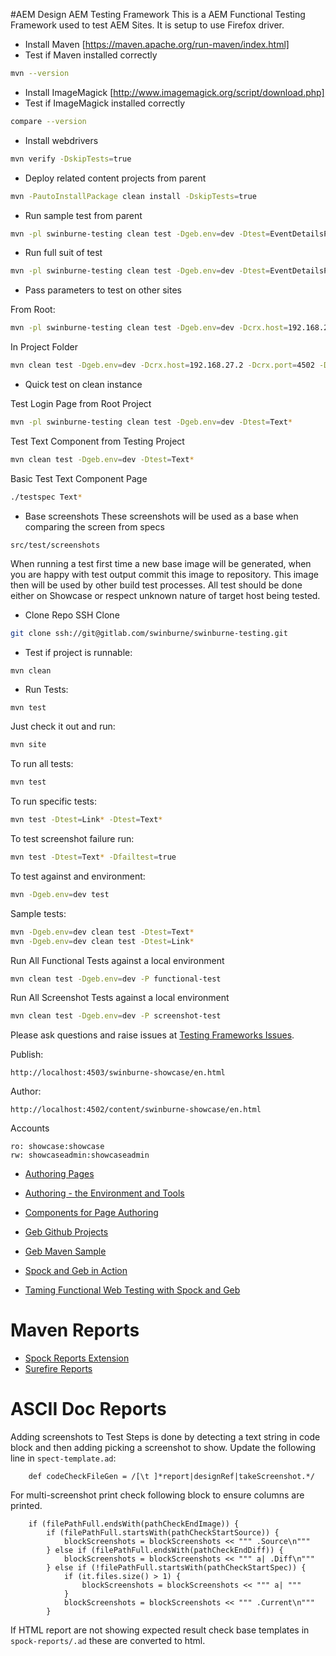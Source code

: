 #AEM Design AEM Testing Framework
This is a AEM Functional Testing Framework used to test AEM Sites.
It is setup to use Firefox driver.

- Install Maven [https://maven.apache.org/run-maven/index.html]
- Test if Maven installed correctly
```bash
mvn --version
```
- Install ImageMagick [http://www.imagemagick.org/script/download.php]
- Test if ImageMagick installed correctly
```bash
compare --version
```
- Install webdrivers
```bash
mvn verify -DskipTests=true
```
- Deploy related content projects from parent
```bash
mvn -PautoInstallPackage clean install -DskipTests=true
```
- Run sample test from parent
```bash
mvn -pl swinburne-testing clean test -Dgeb.env=dev -Dtest=EventDetailsPublishSpec
```
- Run full suit of test
```bash
mvn -pl swinburne-testing clean test -Dgeb.env=dev -Dtest=EventDetailsPublishSpec
```
- Pass parameters to test on other sites

From Root:

```bash
mvn -pl swinburne-testing clean test -Dgeb.env=dev -Dcrx.host=192.168.27.2 -Dcrx.port=4502 -Dcrx.user=admin -Dcrx.password=admin -Dtest=Text*
```

In Project Folder

```bash
mvn clean test -Dgeb.env=dev -Dcrx.host=192.168.27.2 -Dcrx.port=4502 -Dcrx.user=admin -Dcrx.password=admin -Dtest=Text*
```

- Quick test on clean instance

Test Login Page from Root Project

```bash
mvn -pl swinburne-testing clean test -Dgeb.env=dev -Dtest=Text*
```

Test Text Component from Testing Project

```bash
mvn clean test -Dgeb.env=dev -Dtest=Text*
```

Basic Test Text Component Page

```bash
./testspec Text*
```


- Base screenshots
These screenshots will be used as a base when comparing the screen from specs
```
src/test/screenshots
```
When running a test first time a new base image will be generated, when you are happy with test output commit this image to repository.
This image then will be used by other build test processes.
All test should be done either on Showcase or respect unknown nature of target host being tested.


- Clone Repo
SSH Clone
```bash
git clone ssh://git@gitlab.com/swinburne/swinburne-testing.git
```
- Test if project is runnable:
```bas
mvn clean
```
- Run Tests:
```bash
mvn test
```


Just check it out and run:
```bash
mvn site
```
To run all tests:
```bash
mvn test
```
To run specific tests:
```bash
mvn test -Dtest=Link* -Dtest=Text*
```
To test screenshot failure run:
```bash
mvn test -Dtest=Text* -Dfailtest=true
```
To test against and environment:
```bash
mvn -Dgeb.env=dev test
```
Sample tests:
```bash
mvn -Dgeb.env=dev clean test -Dtest=Text*
mvn -Dgeb.env=dev clean test -Dtest=Link*
```
Run All Functional Tests against a local environment
```bash
mvn clean test -Dgeb.env=dev -P functional-test
```
Run All Screenshot Tests against a local environment
```bash
mvn clean test -Dgeb.env=dev -P screenshot-test
```


Please ask questions and raise issues at [Testing Frameworks Issues](https://visualjazz.jira.com/projects/swinburne).



Publish:
```text
http://localhost:4503/swinburne-showcase/en.html
```

Author:
```text
http://localhost:4502/content/swinburne-showcase/en.html
```
Accounts
```text
ro: showcase:showcase
rw: showcaseadmin:showcaseadmin
```



- [Authoring Pages](https://docs.adobe.com/docs/en/aem/6-0/author/page-authoring.html)
- [Authoring - the Environment and Tools](https://docs.adobe.com/docs/en/aem/6-0/author/page-authoring/author-environment-tools.html)
- [Components for Page Authoring](https://docs.adobe.com/docs/en/aem/6-0/author/page-authoring/default-components/editmode.html)


- [Geb Github Projects](https://github.com/geb)
- [Geb Maven Sample](https://github.com/geb/geb-example-maven)
- [Spock and Geb in Action](http://www.slideshare.net/InfoQ/taming-functional-web-testing-with-spock-and-geb)
- [Taming Functional Web Testing with Spock and Geb](http://www.slideshare.net/InfoQ/taming-functional-web-testing-with-spock-and-geb)

# Maven Reports

- [Spock Reports Extension](https://github.com/renatoathaydes/spock-reports)
- [Surefire Reports](http://maven.apache.org/surefire/maven-surefire-report-plugin/usage.html)


# ASCII Doc Reports
Adding screenshots to Test Steps is done by detecting a text string in code block and then adding picking a screenshot to show.
Update the following line in ```spect-template.ad```:

```
    def codeCheckFileGen = /[\t ]*report|designRef|takeScreenshot.*/
```

For multi-screenshot print check following block to ensure columns are printed.

```
    if (filePathFull.endsWith(pathCheckEndImage)) {
        if (filePathFull.startsWith(pathCheckStartSource)) {
            blockScreenshots = blockScreenshots << """ .Source\n"""
        } else if (filePathFull.endsWith(pathCheckEndDiff)) {
            blockScreenshots = blockScreenshots << """ a| .Diff\n"""
        } else if (!filePathFull.startsWith(pathCheckStartSpec)) {
            if (it.files.size() > 1) {
                blockScreenshots = blockScreenshots << """ a| """
            }
            blockScreenshots = blockScreenshots << """ .Current\n"""
        }
```

If HTML report are not showing expected result check base templates in ```spock-reports/.ad``` these are converted to html.